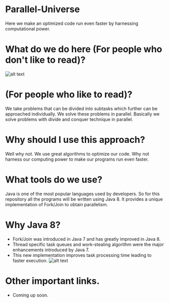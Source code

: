 # Parallel-Universe
Here we make an optimized code run even faster by harnessing computational power.

# What do we do here (For people who don't like to read)? 
![alt text](https://github.com/prafful1/Parallel-Universe/blob/master/fork-and-join.png)

# (For people who like to read)?  
We take problems that can be divided into subtasks which further can be approached individually. We solve these problems in parallel. Basically we solve problems with divide and conquer technique in parallel.

# Why should I use this approach? 
Well why not. We use great algorithms to optimize our code. Why not harness our computing power to make our programs run even faster.

# What tools do we use? 
Java is one of the most popular languages used by developers. So for this repository all the programs will be written using Java 8. It provides a unique implementation of Fork/Join to obtain parallelism.

#	Why Java 8?
+ Fork/Join was introduced in Java 7 and has greatly improved in Java 8. 
+ Thread specific task queues and work-stealing algorithm were the major enhancements introduced by Java 7. 
+	This new implementation improves task processing time leading to faster execution.
![alt text](https://github.com/prafful1/Parallel-Universe/blob/master/fork%20join.jpg)

# Other important links.
+ Coming up soon.
